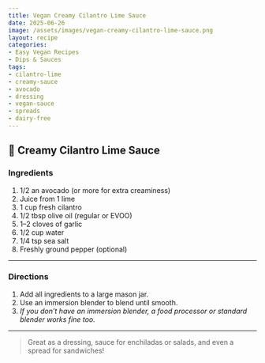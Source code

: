 ```yaml
---
title: Vegan Creamy Cilantro Lime Sauce
date: 2025-06-26
image: /assets/images/vegan-creamy-cilantro-lime-sauce.png
layout: recipe
categories:
- Easy Vegan Recipes
- Dips & Sauces
tags:
- cilantro-lime
- creamy-sauce
- avocado
- dressing
- vegan-sauce
- spreads
- dairy-free
---
```


## 🥑 Creamy Cilantro Lime Sauce


### Ingredients

1. 1/2 an avocado (or more for extra creaminess)  
2. Juice from 1 lime  
3. 1 cup fresh cilantro  
4. 1/2 tbsp olive oil (regular or EVOO)  
5. 1–2 cloves of garlic  
6. 1/2 cup water  
7. 1/4 tsp sea salt  
8. Freshly ground pepper (optional)  

---

### Directions

1. Add all ingredients to a large mason jar.  
2. Use an immersion blender to blend until smooth.  
3. *If you don’t have an immersion blender, a food processor or standard blender works fine too.*

---

> Great as a dressing, sauce for enchiladas or salads, and even a spread for sandwiches!

